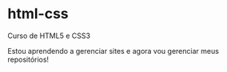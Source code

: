 # html-css
 Curso de HTML5 e CSS3

 Estou aprendendo a gerenciar sites e agora vou gerenciar meus repositórios!
